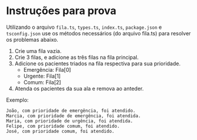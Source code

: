 # Instruções para prova

Utilizando o arquivo `fila.ts`, `types.ts`, `index.ts`, `package.json` e `tsconfig.json` use os métodos necessários (do arquivo fila.ts) para resolver os problemas abaixo.

1. Crie uma fila vazia.
2. Crie 3 filas, e adicione as três filas na fila principal.
3. Adicione os pacientes triados na fila respectiva para sua prioridade.
    - Emergência: Fila[0]
    - Urgente: Fila[1]
    - Comum: Fila[2]
4. Atenda os pacientes da sua ala e remova ao anteder.

Exemplo:
```
João, com prioridade de emergência, foi atendido.
Marcia, com prioridade de emergência, foi atendida.
Maria, com prioridade de urgência, foi atendida.
Felipe, com prioridade comum, foi atendido.
José, com prioridade comum, foi atendido.
```